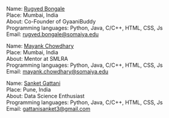 Name: [Rugved Bongale](https://github.com/RugvedB)<br/>
Place: Mumbai, India<br/>
About: Co-Founder of GyaaniBuddy<br/>
Programming languages: Python, Java, C/C++, HTML, CSS, Js <br/>
Email: rugved.bongale@somaiya.edu

Name: [Mayank Chowdhary](https://github.com/m607stars)<br/>
Place: Mumbai, India<br/>
About: Mentor at SMLRA<br/>
Programming languages: Python, Java, C/C++, HTML, CSS, Js <br/>
Email: mayank.chowdhary@somaiya.edu

Name: [Sanket Gattani](https://github.com/Gattani-Sanket)<br/>
Place: Pune, India<br/>
About: Data Science Enthusiast<br/>
Programming languages: Python, Java, C/C++, HTML, CSS, Js <br/>
Email: gattanisanket3@gmail.com